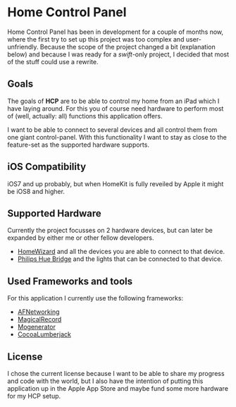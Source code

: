 Home Control Panel
==================

Home Control Panel has been in development for a couple of months now, where the first try to set up this project was too complex and user-unfriendly. Because the scope of the project changed a bit (explanation below) and because I was ready for a *swift*-only project, I decided that most of the stuff could use a rewrite.

Goals
-
The goals of **HCP** are to be able to control my home from an iPad which I have laying around. For this you of course need hardware to perform most of (well, actually: all) functions this application offers.

I want to be able to connect to several devices and all control them from one giant control-panel. With this functionality I want to stay as close to the feature-set as the supported hardware supports.

iOS Compatibility
-
iOS7 and up probably, but when HomeKit is fully reveiled by Apple it might be iOS8 and higher.

Supported Hardware
-
Currently the project focusses on 2 hardware devices, but can later be expanded by either me or other fellow developers.

* [HomeWizard][1] and all the devices you are able to connect to that device.
* [Philips Hue Bridge][2] and the lights that can be connected to that device.

[1]: http://homewizard.nl
[2]: http://www2.meethue.com/en-US

Used Frameworks and tools
-
For this application I currently use the following frameworks:

* [AFNetworking][3]
* [MagicalRecord][4]
* [Mogenerator][5]
* [CocoaLumberjack][6]

[3]: http://afnetworking.com
[4]: https://github.com/magicalpanda/MagicalRecord
[5]: https://github.com/rentzsch/mogenerator
[6]: https://github.com/CocoaLumberjack/CocoaLumberjack

License
-
I chose the current license because I want to be able to share my progress and code with the world, but I also have the intention of putting this application up in the Apple App Store and maybe fund some more hardware for my HCP setup.
